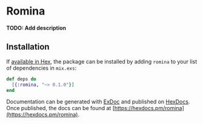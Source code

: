 # Romina

**TODO: Add description**

## Installation

If [available in Hex](https://hex.pm/docs/publish), the package can be installed
by adding `romina` to your list of dependencies in `mix.exs`:

```elixir
def deps do
  [{:romina, "~> 0.1.0"}]
end
```

Documentation can be generated with [ExDoc](https://github.com/elixir-lang/ex_doc)
and published on [HexDocs](https://hexdocs.pm). Once published, the docs can
be found at [https://hexdocs.pm/romina](https://hexdocs.pm/romina).

